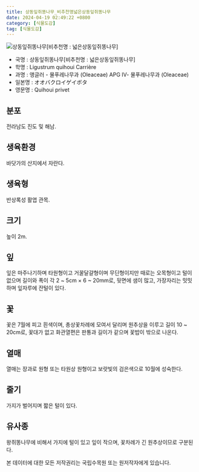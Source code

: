 ```yaml
---
title: 상동잎쥐똥나무_비추천명넓은상동잎쥐똥나무
date: 2024-04-19 02:49:22 +0800
category: [식물도감]
tag: [식물도감]
---
```




![상동잎쥐똥나무[비추천명 : 넓은상동잎쥐똥나무]](/fileUpload/plants/basic/Oleaceae/Ligustrum/9373/9373_1_th2.jpg)
- 국명 : 상동잎쥐똥나무[비추천명 : 넓은상동잎쥐똥나무]
- 학명 : Ligustrum quihoui Carrière
- 과명 : 앵글러 - 물푸레나무과 (Oleaceae) APG Ⅳ- 물푸레나무과 (Oleaceae)
- 일본명 : オオバクロイゲイボタ
- 영문명 : Quihoui privet


## 분포
전라남도 진도 및 해남.
## 생육환경
바닷가의 산지에서 자란다.
## 생육형
반상록성 활엽 관목. 
## 크기
높이 2m.
## 잎
잎은 마주나기하며 타원형이고 거꿀달걀형이며 무딘형이지만 때로는 오목형이고 털이 없으며 길이와 폭이 각 2 ~ 5cm × 6 ~ 20mm로, 뒷면에 샘이 많고, 가장자리는 밋밋하며 잎자루에 잔털이 있다.
## 꽃
꽃은 7월에 피고 흰색이며, 총상꽃차례에 모여서 달리며 원추상을 이루고 길이 10 ~ 20cm로, 꽃대가 없고 화관열편은 판통과 길이가 같으며 꽃밥이 밖으로 나온다.
## 열매
열매는 장과로 원형 또는 타원상 원형이고 보랏빛의 검은색으로 10월에 성숙한다.
## 줄기
가지가 벌어지며 짧은 털이 있다.
## 유사종
왕쥐똥나무에 비해서 가지에 털이 있고 잎이 작으며, 꽃차례가 긴 원추상이므로 구분된다. 






본 데이터에 대한 모든 저작권리는 국립수목원 또는 원저작자에게 있습니다.
